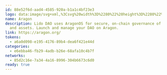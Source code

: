 ```yaml
---
id: 88e52f6d-aad4-4585-920a-b1a1c4bf23e3
logo: data:image/svg+xml,%3Csvg%20width%3D%2280%22%20height%3D%2280%22%20viewBox%3D%220%200%2080%2080%22%20fill%3D%22none%22%20xmlns%3D%22http%3A%2F%2Fwww.w3.org%2F2000%2Fsvg%22%3E%0A%3Cg%20opacity%3D%220.4%22%20filter%3D%22url(%23filter0_f_40_6953)%22%3E%0A%3Cpath%20fill-rule%3D%22evenodd%22%20clip-rule%3D%22evenodd%22%20d%3D%22M34.9108%2020.7711L32.8529%2018.5869C36.4108%2018.1284%2045.7986%2018.7164%2054.8865%2024.737C55.0047%2025.5685%2054.9793%2026.3974%2054.9793%2026.3974L55.649%2026.76L55.6528%2026.7658L55.6542%2026.7572L55.6677%2026.7655C56.0434%2027.4108%2056.4231%2028.3728%2056.6657%2029.5048C56.9592%2030.8745%2057.0428%2032.4514%2056.7006%2033.9593C56.3558%2035.4786%2055.7014%2036.7326%2055.0606%2037.6497C54.5872%2038.3275%2054.1357%2038.8013%2053.839%2039.0607C52.6781%2039.0852%2050.5171%2039.8641%2049.8993%2042.5646C48.0376%2043.6304%2045.1149%2044.6956%2041.2545%2044.6956C37.5668%2044.6956%2033.8051%2043.6274%2030.9773%2041.5584C28.161%2039.4978%2026.2695%2036.4476%2026.2695%2032.4319C26.2695%2029.2375%2027.7006%2026.7422%2029.5156%2024.907C31.3366%2023.0659%2033.8258%2021.5742%2035.2695%2021.0791L34.9108%2020.7711ZM50.858%2026.0111C50.1425%2026.7912%2049.4735%2027.1655%2049.2826%2027.267C45.1046%2026.3367%2043.5994%2024.0743%2043.5994%2024.0743C47.5403%2024.0488%2051.0971%2025.03%2053.6994%2026.6897C53.6994%2026.6897%2052.2907%2026.2119%2050.858%2026.0111Z%22%20fill%3D%22%233E63F1%22%2F%3E%0A%3Cpath%20d%3D%22M32.7944%2021.3752C23.8366%2023.1799%2017%2031.2489%2017%2041.0063C17%2053.3422%2027.411%2063.5351%2040.2536%2063.5351C49.8434%2063.5351%2057.8261%2057.6625%2062%2049.8054C56.449%2051.1239%2049.8213%2048.7796%2049.779%2043.6552C47.7809%2044.684%2044.9035%2045.5972%2041.2545%2045.5972C37.4084%2045.5972%2033.4526%2044.486%2030.4464%2042.2865C27.4287%2040.0786%2025.3695%2036.7716%2025.3695%2032.4321C25.3695%2028.9424%2026.9397%2026.2308%2028.8762%2024.2728C29.9966%2023.1507%2031.5327%2022.0857%2032.7944%2021.3752Z%22%20fill%3D%22%233E63F1%22%2F%3E%0A%3Cpath%20d%3D%22M57.5456%2029.3155C57.4242%2028.7491%2057.269%2028.2134%2057.0925%2027.7266C59.5007%2029.5289%2061.3761%2031.9885%2061.2198%2035.4157C60.9948%2040.3519%2058.0177%2042.2941%2056.1117%2042.6178C57.0266%2041.0802%2056.2641%2040.1092%2055.9592%2039.7855C55.8108%2039.628%2055.5045%2039.3627%2054.9785%2039.1973C55.2387%2038.9117%2055.5194%2038.5654%2055.7981%2038.1665C56.4924%2037.1727%2057.2029%2035.8126%2057.5783%2034.159C57.9561%2032.494%2057.8596%2030.7808%2057.5456%2029.3155Z%22%20fill%3D%22%233E63F1%22%2F%3E%0A%3C%2Fg%3E%0A%3Cpath%20fill-rule%3D%22evenodd%22%20clip-rule%3D%22evenodd%22%20d%3D%22M34.9108%2020.7711L32.8529%2018.5869C36.4108%2018.1284%2045.7986%2018.7164%2054.8865%2024.737C55.0047%2025.5685%2054.9793%2026.3974%2054.9793%2026.3974L55.649%2026.76L55.6528%2026.7658L55.6542%2026.7572L55.6677%2026.7655C56.0434%2027.4108%2056.4231%2028.3728%2056.6657%2029.5048C56.9592%2030.8745%2057.0428%2032.4514%2056.7006%2033.9593C56.3558%2035.4786%2055.7014%2036.7326%2055.0606%2037.6497C54.5872%2038.3275%2054.1357%2038.8013%2053.839%2039.0607C52.6781%2039.0852%2050.5171%2039.8641%2049.8993%2042.5646C48.0376%2043.6304%2045.1149%2044.6956%2041.2545%2044.6956C37.5668%2044.6956%2033.8051%2043.6274%2030.9773%2041.5584C28.161%2039.4978%2026.2695%2036.4476%2026.2695%2032.4319C26.2695%2029.2375%2027.7006%2026.7422%2029.5156%2024.907C31.3366%2023.0659%2033.8258%2021.5742%2035.2695%2021.0791L34.9108%2020.7711ZM50.858%2026.0111C50.1425%2026.7912%2049.4735%2027.1655%2049.2826%2027.267C45.1046%2026.3367%2043.5994%2024.0743%2043.5994%2024.0743C47.5403%2024.0488%2051.0971%2025.03%2053.6994%2026.6897C53.6994%2026.6897%2052.2907%2026.2119%2050.858%2026.0111Z%22%20fill%3D%22%233E63F1%22%2F%3E%0A%3Cpath%20d%3D%22M32.7944%2021.3752C23.8366%2023.1799%2017%2031.2489%2017%2041.0063C17%2053.3422%2027.411%2063.5351%2040.2536%2063.5351C49.8434%2063.5351%2057.8261%2057.6625%2062%2049.8054C56.449%2051.1239%2049.8213%2048.7796%2049.779%2043.6552C47.7809%2044.684%2044.9035%2045.5972%2041.2545%2045.5972C37.4084%2045.5972%2033.4526%2044.486%2030.4464%2042.2865C27.4287%2040.0786%2025.3695%2036.7716%2025.3695%2032.4321C25.3695%2028.9424%2026.9397%2026.2308%2028.8762%2024.2728C29.9966%2023.1507%2031.5327%2022.0857%2032.7944%2021.3752Z%22%20fill%3D%22%233E63F1%22%2F%3E%0A%3Cpath%20d%3D%22M57.5456%2029.3155C57.4242%2028.7491%2057.269%2028.2134%2057.0925%2027.7266C59.5007%2029.5289%2061.3761%2031.9885%2061.2198%2035.4157C60.9948%2040.3519%2058.0177%2042.2941%2056.1117%2042.6178C57.0266%2041.0802%2056.2641%2040.1092%2055.9592%2039.7855C55.8108%2039.628%2055.5045%2039.3627%2054.9785%2039.1973C55.2387%2038.9117%2055.5194%2038.5654%2055.7981%2038.1665C56.4924%2037.1727%2057.2029%2035.8126%2057.5783%2034.159C57.9561%2032.494%2057.8596%2030.7808%2057.5456%2029.3155Z%22%20fill%3D%22%233E63F1%22%2F%3E%0A%3Cdefs%3E%0A%3Cfilter%20id%3D%22filter0_f_40_6953%22%20x%3D%223%22%20y%3D%224.46509%22%20width%3D%2273%22%20height%3D%2273.0701%22%20filterUnits%3D%22userSpaceOnUse%22%20color-interpolation-filters%3D%22sRGB%22%3E%0A%3CfeFlood%20flood-opacity%3D%220%22%20result%3D%22BackgroundImageFix%22%2F%3E%0A%3CfeBlend%20mode%3D%22normal%22%20in%3D%22SourceGraphic%22%20in2%3D%22BackgroundImageFix%22%20result%3D%22shape%22%2F%3E%0A%3CfeGaussianBlur%20stdDeviation%3D%227%22%20result%3D%22effect1_foregroundBlur_40_6953%22%2F%3E%0A%3C%2Ffilter%3E%0A%3C%2Fdefs%3E%0A%3C%2Fsvg%3E%0A
name: Aragon
description: Lido DAO uses AragonOS for secure, on-chain governance of protocol
  and assets. Launch and manage your DAO on Aragon.
link: https://aragon.org/
tokens:
  - a6a0d098-e195-4176-89b4-dea6f421e44d
categories:
  - e6ebba46-fb29-4adb-b26e-68afa10c4b7f
networks:
  - 85d2c16e-7a34-4a16-8996-304b6673c6d0
ready: true
---
```


